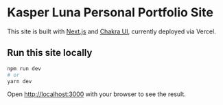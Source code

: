 # Kasper Luna Personal Portfolio Site

This site is built with [Next.js](https://nextjs.org/) and [Chakra UI](https://chakra-ui.com/), currently deployed via Vercel.

## Run this site locally

```bash
npm run dev
# or
yarn dev
```

Open [http://localhost:3000](http://localhost:3000) with your browser to see the result.
